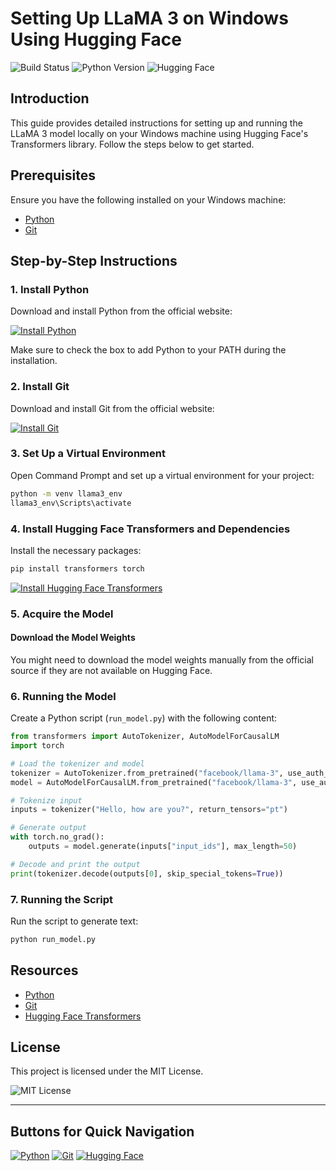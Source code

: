 # Setting Up LLaMA 3 on Windows Using Hugging Face

![Build Status](https://img.shields.io/badge/build-passing-brightgreen)
![Python Version](https://img.shields.io/badge/python-3.9-blue)
![Hugging Face](https://img.shields.io/badge/Hugging%20Face-transformers-orange)

## Introduction

This guide provides detailed instructions for setting up and running the LLaMA 3 model locally on your Windows machine using Hugging Face's Transformers library. Follow the steps below to get started.

## Prerequisites

Ensure you have the following installed on your Windows machine:

- [Python](https://www.python.org/downloads/)
- [Git](https://git-scm.com/downloads)

## Step-by-Step Instructions

### 1. Install Python

Download and install Python from the official website:

[![Install Python](https://img.shields.io/badge/Install%20Python-FFD343?logo=python&style=for-the-badge)](https://www.python.org/downloads/)

Make sure to check the box to add Python to your PATH during the installation.

### 2. Install Git

Download and install Git from the official website:

[![Install Git](https://img.shields.io/badge/Install%20Git-F05032?logo=git&style=for-the-badge)](https://git-scm.com/downloads)

### 3. Set Up a Virtual Environment

Open Command Prompt and set up a virtual environment for your project:

```bash
python -m venv llama3_env
llama3_env\Scripts\activate
```

### 4. Install Hugging Face Transformers and Dependencies

Install the necessary packages:

```bash
pip install transformers torch
```

[![Install Hugging Face Transformers](https://img.shields.io/badge/Install%20Transformers-orange?logo=transformers&style=for-the-badge)](https://huggingface.co/transformers/)

### 5. Acquire the Model

#### Download the Model Weights

You might need to download the model weights manually from the official source if they are not available on Hugging Face.

### 6. Running the Model

Create a Python script (`run_model.py`) with the following content:

```python
from transformers import AutoTokenizer, AutoModelForCausalLM
import torch

# Load the tokenizer and model
tokenizer = AutoTokenizer.from_pretrained("facebook/llama-3", use_auth_token=True)
model = AutoModelForCausalLM.from_pretrained("facebook/llama-3", use_auth_token=True)

# Tokenize input
inputs = tokenizer("Hello, how are you?", return_tensors="pt")

# Generate output
with torch.no_grad():
    outputs = model.generate(inputs["input_ids"], max_length=50)

# Decode and print the output
print(tokenizer.decode(outputs[0], skip_special_tokens=True))
```

### 7. Running the Script

Run the script to generate text:

```bash
python run_model.py
```

## Resources

- [Python](https://www.python.org/)
- [Git](https://git-scm.com/)
- [Hugging Face Transformers](https://huggingface.co/transformers/)

## License

This project is licensed under the MIT License.

![MIT License](https://img.shields.io/badge/license-MIT-blue)

---

## Buttons for Quick Navigation

[![Python](https://img.shields.io/badge/Install%20Python-FFD343?logo=python&style=for-the-badge)](https://www.python.org/downloads/)
[![Git](https://img.shields.io/badge/Install%20Git-F05032?logo=git&style=for-the-badge)](https://git-scm.com/downloads)
[![Hugging Face](https://img.shields.io/badge/Hugging%20Face-Transformers-orange?logo=transformers&style=for-the-badge)](https://huggingface.co/transformers/)
```
